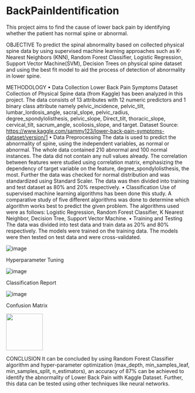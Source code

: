 # BackPainIdentification
This project aims to find the cause of lower back pain by identifying whether the patient has normal spine or abnormal.

OBJECTIVE
To predict the spinal abnormality based on collected physical spine data by using supervised 
machine learning approaches such as K-Nearest Neighbors (KNN), Random Forest Classifier, 
Logistic Regression, Support Vector Machine(SVM), Decision Trees on physical spine dataset 
and using the best fit model to aid the process of detection of abnormality in lower spine.

METHODOLOGY
• Data Collection
Lower Back Pain Symptoms Dataset Collection of Physical Spine data (from Kaggle) has 
been analyzed in this project. The data consists of 13 attributes with 12 numeric 
predictors and 1 binary class attribute namely pelvic_incidence, pelvic_tilt, 
lumbar_lordosis_angle, sacral_slope, pelvic_radius, degree_spondylolisthesis, 
pelvic_slope, Direct_tilt, thoracic_slope, cervical_tilt, sacrum_angle, scoliosis_slope, and 
target. 
Dataset Source: https://www.kaggle.com/sammy123/lower-back-pain-symptoms-dataset/version/1
• Data Preprocessing
The data is used to predict the abnormality of spine, using the independent variables, as 
normal or abnormal. The whole data contained 210 abnormal and 100 normal instances. 
The data did not contain any null values already. The correlation between features were 
studied using correlation matrix, emphasizing the dependency of target variable on the 
feature, degree_spondylolisthesis, the most. Further the data was checked for normal 
distribution and was standardized using Standard Scaler. The data was then divided into 
training and test dataset as 80% and 20% respectively.
• Classification
Use of supervised machine learning algorithms has been done this study. A comparative 
study of five different algorithms was done to determine which algorithm works best to 
predict the given problem. The algorithms used were as follows: Logistic Regression, 
Random Forest Classifier, K Nearest Neighbor, Decision Tree, Support Vector Machine.
• Training and Testing
The data was divided into test data and train data as 20% and 80% respectively. The 
models were trained on the training data. The models were then tested on test data and 
were cross-validated.

![image](https://user-images.githubusercontent.com/84454062/235827751-14f208b5-2bb0-48f1-9a2f-6268b5e0d1b7.png)

Hyperparameter Tuning

![image](https://user-images.githubusercontent.com/84454062/235827910-22679476-1f2b-4a3a-87f3-21c26adca3f5.png)

Classification Report

![image](https://user-images.githubusercontent.com/84454062/235828042-768fe9f3-456a-48e3-bda2-d0799316653d.png)

Confusion Matrix

<img src="[https://your-image-url.type](https://user-images.githubusercontent.com/84454062/235827992-0f10f90c-f373-4dd2-b157-555bb7ba4d96.png)" width="100" height="100">

CONCLUSION 
It can be concluded by using Random Forest Classifier algorithm and hyper-parameter 
optimization (max_depth, min_samples_leaf, min_samples_split, n_estimators), an 
accuracy of 87% can be achieved to identify the abnormality of Lower Back Pain with 
Kaggle Dataset.
Further, this data can be tested using other techniques like neural networks.


